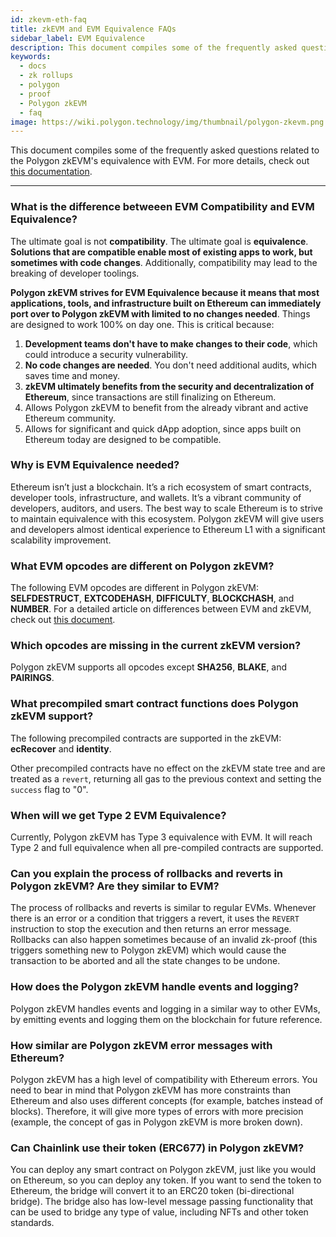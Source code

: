 ```yaml
---
id: zkevm-eth-faq
title: zkEVM and EVM Equivalence FAQs
sidebar_label: EVM Equivalence
description: This document compiles some of the frequently asked questions related to the Polygon zkEVM and its Ethereum equivalence.
keywords:
  - docs
  - zk rollups
  - polygon
  - proof
  - Polygon zkEVM
  - faq
image: https://wiki.polygon.technology/img/thumbnail/polygon-zkevm.png
---
```


This document compiles some of the frequently asked questions related to the Polygon zkEVM's equivalence with EVM. For more details, check out [this documentation](/zkEVM/protocol/evm-diff.md).

---

### What is the difference betweeen EVM Compatibility and EVM Equivalence?

The ultimate goal is not **compatibility**. The ultimate goal is **equivalence**. **Solutions that are compatible enable most of existing apps to work, but sometimes with code changes**. Additionally, compatibility may lead to the breaking of developer toolings.

**Polygon zkEVM strives for EVM Equivalence because it means that most applications, tools, and infrastructure built on Ethereum can immediately port over to Polygon zkEVM with limited to no changes needed**. Things are designed to work 100% on day one. This is critical because:

1. **Development teams don't have to make changes to their code**, which could introduce a security vulnerability.
2. **No code changes are needed**. You don't need additional audits, which saves time and money. 
3. **zkEVM ultimately benefits from the security and decentralization of Ethereum**, since transactions are still finalizing on Ethereum.
4. Allows Polygon zkEVM to benefit from the already vibrant and active Ethereum community.
5. Allows for significant and quick dApp adoption, since apps built on Ethereum today are designed to be compatible.

### Why is EVM Equivalence needed?

Ethereum isn’t just a blockchain. It’s a rich ecosystem of smart contracts, developer tools, infrastructure, and wallets. It’s a vibrant community of developers, auditors, and users. The best way to scale Ethereum is to strive to maintain equivalence with this ecosystem. Polygon zkEVM will give users and developers almost identical experience to Ethereum L1 with a significant scalability improvement.

### What EVM opcodes are different on Polygon zkEVM?

The following EVM opcodes are different in Polygon zkEVM: **SELFDESTRUCT**, **EXTCODEHASH**, **DIFFICULTY**, **BLOCKCHASH**, and **NUMBER**. For a detailed article on differences between EVM and zkEVM, check out [this document](/zkEVM/protocol/evm-differences.md).

### Which opcodes are missing in the current zkEVM version?

Polygon zkEVM supports all opcodes except **SHA256**, **BLAKE**, and **PAIRINGS**.

### What precompiled smart contract functions does Polygon zkEVM support?

The following precompiled contracts are supported in the zkEVM: **ecRecover** and **identity**.

Other precompiled contracts have no effect on the zkEVM state tree and are treated as a `revert`, returning all gas to the previous context and setting the `success` flag to "0".

### When will we get Type 2 EVM Equivalence?

Currently, Polygon zkEVM has Type 3 equivalence with EVM. It will reach Type 2 and full equivalence when all pre-compiled contracts are supported.

### Can you explain the process of rollbacks and reverts in Polygon zkEVM? Are they similar to EVM?

The process of rollbacks and reverts is similar to regular EVMs. Whenever there is an error or a condition that triggers a revert, it uses the `REVERT` instruction to stop the execution and then returns an error message. Rollbacks can also happen sometimes because of an invalid zk-proof (this triggers something new to Polygon zkEVM) which would cause the transaction to be aborted and all the state changes to be undone.

### How does the Polygon zkEVM handle events and logging?

Polygon zkEVM handles events and logging in a similar way to other EVMs, by emitting events and logging them on the blockchain for future reference.

### How similar are Polygon zkEVM error messages with Ethereum?

Polygon zkEVM has a high level of compatibility with Ethereum errors. You need to bear in mind that Polygon zkEVM has more constraints than Ethereum and also uses different concepts (for example, batches instead of blocks). Therefore, it will give more types of errors with more precision (example, the concept of gas in Polygon zkEVM is more broken down).

### Can Chainlink use their token (ERC677) in Polygon zkEVM?

You can deploy any smart contract on Polygon zkEVM, just like you would on Ethereum, so you can deploy any token. If you want to send the token to Ethereum, the bridge will convert it to an ERC20 token (bi-directional bridge). The bridge also has low-level message passing functionality that can be used to bridge any type of value, including NFTs and other token standards.

